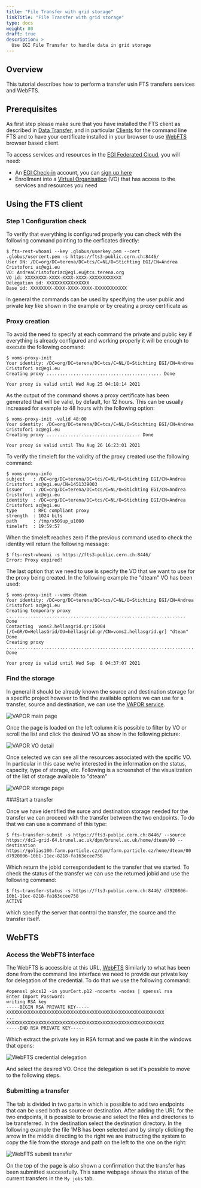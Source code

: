 ```yaml
---
title: "File Transfer with grid storage"
linkTitle: "File Transfer with grid storage"
type: docs
weight: 80
draft: true
description: >
  Use EGI File Transfer to handle data in grid storage
---
```



## Overview

This tutorial describes how to perform a transfer usin FTS transfers services
and WebFTS.

## Prerequisites

As first step please make sure that you have installed the FTS client as
described in [Data Transfer](../../data-transfer/), and in particular
[Clients](../../data-transfer/clients/) for the command line FTS and to have
your certificate installed in your browser to use
[WebFTS](../../data-transfer/webfts/) browser based client.

To access services and resources in the
[EGI Federated Cloud](../../getting-started), you will need:

- An [EGI Check-in](../../check-in) account, you can [sign up here](../../check-in/signup)
- Enrollment into a [Virtual Organisation](../../check-in/vos) (VO) that has
  access to the services and resources you need

## Using the FTS client

### Step 1 Configuration check

To verify that everything is configured properly you can check with the
following command pointing to the cerficates directly:

```shell
$ fts-rest-whoami --key .globus/userkey.pem --cert .globus/usercert.pem -s https://fts3-public.cern.ch:8446/
User DN: /DC=org/DC=terena/DC=tcs/C=NL/O=Stichting EGI/CN=Andrea Cristofori ac@egi.eu
VO: AndreaCristoforiac@egi.eu@tcs.terena.org
VO id: XXXXXXXX-XXXX-XXXX-XXXX-XXXXXXXXXXXX
Delegation id: XXXXXXXXXXXXXXXX
Base id: XXXXXXXX-XXXX-XXXX-XXXX-XXXXXXXXXXXX
```

In general the commands can be used by specifying the user public and private
key like shown in the example or by creating a proxy certificate as

### Proxy creation

To avoid the need to specify at each command the private and public key if
everything is already configured and working properly it will be enough to
execute the following coomand:

```shell
$ voms-proxy-init
Your identity: /DC=org/DC=terena/DC=tcs/C=NL/O=Stichting EGI/CN=Andrea Cristofori ac@egi.eu
Creating proxy ........................................... Done

Your proxy is valid until Wed Aug 25 04:18:14 2021
```

As the output of the command shows a proxy certificate has been generated that
will be valid, by default, for 12 hours. This can be usually increased for
example to 48 hours with the following option:

```shell
$ voms-proxy-init -valid 48:00
Your identity: /DC=org/DC=terena/DC=tcs/C=NL/O=Stichting EGI/CN=Andrea Cristofori ac@egi.eu
Creating proxy ................................... Done

Your proxy is valid until Thu Aug 26 16:23:01 2021
```

To verify the timeleft for the validity of the proxy created use the following
command:

```shell
$ voms-proxy-info
subject   : /DC=org/DC=terena/DC=tcs/C=NL/O=Stichting EGI/CN=Andrea Cristofori ac@egi.eu/CN=1451339003
issuer    : /DC=org/DC=terena/DC=tcs/C=NL/O=Stichting EGI/CN=Andrea Cristofori ac@egi.eu
identity  : /DC=org/DC=terena/DC=tcs/C=NL/O=Stichting EGI/CN=Andrea Cristofori ac@egi.eu
type      : RFC compliant proxy
strength  : 1024 bits
path      : /tmp/x509up_u1000
timeleft  : 19:59:57
```

When the timeleft reaches zero if the previous command used to check the
identity will return the following message:

```shell
$ fts-rest-whoami -s https://fts3-public.cern.ch:8446/
Error: Proxy expired!
```

The last option that we need to use is specify the VO that we want to use for
the proxy being created. In the following example the "dteam" VO has been used:

```shell
$ voms-proxy-init --voms dteam
Your identity: /DC=org/DC=terena/DC=tcs/C=NL/O=Stichting EGI/CN=Andrea Cristofori ac@egi.eu
Creating temporary proxy ................................................................... Done
Contacting  voms2.hellasgrid.gr:15004 [/C=GR/O=HellasGrid/OU=hellasgrid.gr/CN=voms2.hellasgrid.gr] "dteam" Done
Creating proxy .............................................................................. Done

Your proxy is valid until Wed Sep  8 04:37:07 2021
```

### Find the storage

In general it should be already known the source and destination storage for a
specific project however to find the available options we can use for a
transfer, source and destination, we can use the
[VAPOR service](https://operations-portal.egi.eu/vapor/resources/GL2ResVO).

![VAPOR main page](VAPOR-home.png)

Once the page is loaded on the left column it is possible to filter by VO or
scroll the list and click the desired VO as show in the following picture:

![VAPOR VO detail](VAPOR-VO_detail.png)

Once selected we can see all the resources associated with the spcific VO. In
particular in this case we're interested in the information on the status,
capacity, type of storage, etc. Following is a screenshot of the visualization
of the list of storage available to "dteam"

![VAPOR storage page](VAPOR-storage.png)

###Start a transfer

Once we have identified the surce and destination storage needed for the
transfer we can proceed with the transfer between the two endpoints. To do that
we can use a command of this type:

<!-- markdownlint-disable line-length -->

```shell
$ fts-transfer-submit -s https://fts3-public.cern.ch:8446/ --source https://dc2-grid-64.brunel.ac.uk/dpm/brunel.ac.uk/home/dteam/00 --destination https://golias100.farm.particle.cz/dpm/farm.particle.cz/home/dteam/00
d7920806-10b1-11ec-8218-fa163ecee758
```

<!-- markdownlint-enable line-length -->

Which return the jobid correspondedent to the transfer that we started. To check
the status of the transfer we can use the returned jobid and use the following
command:

<!-- markdownlint-disable line-length -->

```shell
$ fts-transfer-status -s https://fts3-public.cern.ch:8446/ d7920806-10b1-11ec-8218-fa163ecee758
ACTIVE
```

<!-- markdownlint-enable line-length -->

which specify the server that control the transfer, the source and the transfer
itself.

## WebFTS

### Access the WebFTS interface

The WebFTS is accessible at this URL, [WebFTS](https://webfts.cern.ch/)
Similarly to what has been done from the command line interface we need to
provide our private key for delegation of the credential. To do that we use the
following command:

<!-- markdownlint-disable line-length -->

```shell
#openssl pkcs12 -in yourCert.p12 -nocerts -nodes | openssl rsa
Enter Import Password:
writing RSA key
-----BEGIN RSA PRIVATE KEY-----
XXXXXXXXXXXXXXXXXXXXXXXXXXXXXXXXXXXXXXXXXXXXXXXXXXXXXXXXXXX
...
XXXXXXXXXXXXXXXXXXXXXXXXXXXXXXXXXXXXXXXXXXXXXXXXXXXXXXXXXXX
-----END RSA PRIVATE KEY-----
```

<!-- markdownlint-enable line-length -->

Which extract the private key in RSA format and we paste it in the windows that
opens:

![WebFTS credential delegation](WebFTS-credential_delegation.png)

And select the desired VO. Once the delegation is set it's possible to move to
the following steps.

### Submitting a transfer

The tab <Submit a transfer> is divided in two parts in which is possible to add
two endpoints that can be used both as source or destination. After adding the
URL for the two endpoints, it is possible to browse and select the files and
directories to be transferred. In the destination select the destination
directory. In the following example the file 1MB has been selected and by simply
clicking the arrow in the middle directing to the right we are instructing the
system to copy the file from the storage and path on the left to the one on the
right:

![WebFTS submit transfer](WebFTS-submit_transfer.png)

On the top of the page is also shown a confirmation that the transfer has been
submitted successfully. This same webpage shows the status of the current
transfers in the `My jobs` tab.
